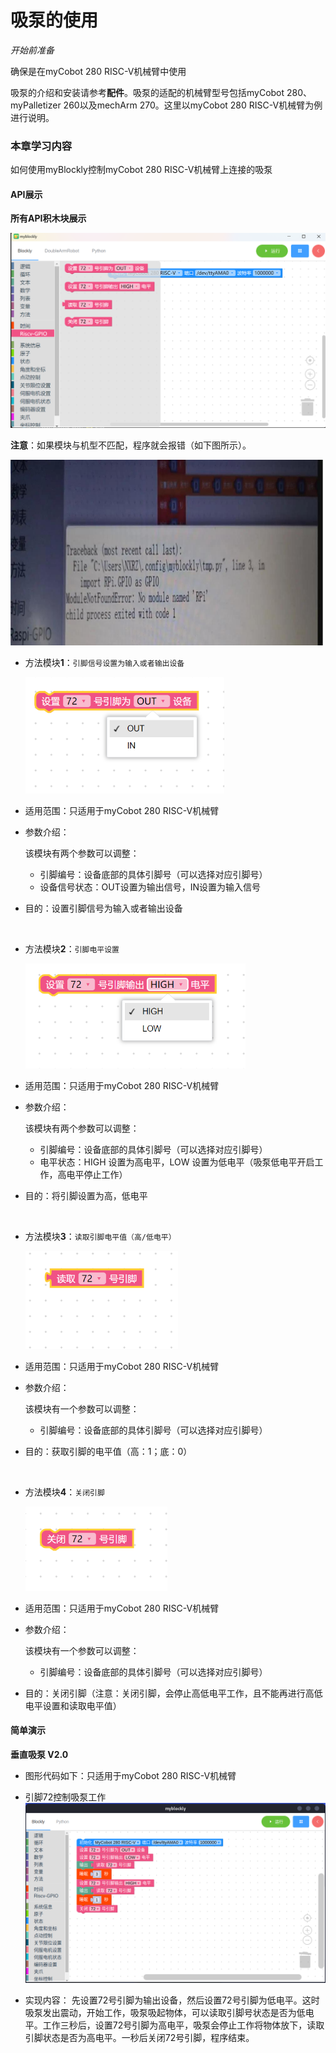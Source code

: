 # 吸泵的使用

<i>开始前准备</i>

确保是在myCobot 280 RISC-V机械臂中使用

吸泵的介绍和安装请参考**配件**。吸泵的适配的机械臂型号包括myCobot 280、myPalletizer 260以及mechArm 270。这里以myCobot 280 RISC-V机械臂为例进行说明。

### 本章学习内容

如何使用myBlockly控制myCobot 280 RISC-V机械臂上连接的吸泵

#### API展示

**所有API积木块展示**

<img src="../../../../resource\3-FunctionsAndApplications\6.developmentGuide\myBlocklyAndUlFlow\io\gpio.jpg" style="zoom: 50%;" />


**注意**：如果模块与机型不匹配，程序就会报错（如下图所示）。

<img src="../../../../resource\3-FunctionsAndApplications\6.developmentGuide\myBlocklyAndUlFlow\SuctionPump/M5报错.jpg" style="zoom: 50%;" />

* 方法模块**1**：`引脚信号设置为输入或者输出设备`

  <img src="../../../../resource\3-FunctionsAndApplications\6.developmentGuide\myBlocklyAndUlFlow\io\pin-type.jpg" style="zoom: 67%;" />

* 适用范围：只适用于myCobot 280 RISC-V机械臂
* 参数介绍：

  该模块有两个参数可以调整：

  * 引脚编号：设备底部的具体引脚号（可以选择对应引脚号）
  * 设备信号状态：OUT设置为输出信号，IN设置为输入信号

* 目的：设置引脚信号为输入或者输出设备
<br>

* 方法模块**2**：`引脚电平设置`

  <img src="../../../../resource\3-FunctionsAndApplications\6.developmentGuide\myBlocklyAndUlFlow\io\pin-level.jpg" style="zoom: 67%;" />

* 适用范围：只适用于myCobot 280 RISC-V机械臂

* 参数介绍：

  该模块有两个参数可以调整：

  * 引脚编号：设备底部的具体引脚号（可以选择对应引脚号）
  * 电平状态：HIGH 设置为高电平，LOW 设置为低电平（吸泵低电平开启工作，高电平停止工作）

* 目的：将引脚设置为高，低电平
<br>

* 方法模块**3**：`读取引脚电平值（高/低电平）`

  <img src="../../../../resource\3-FunctionsAndApplications\6.developmentGuide\myBlocklyAndUlFlow\io\pin-read.jpg" style="zoom: 67%;" />

* 适用范围：只适用于myCobot 280 RISC-V机械臂

* 参数介绍：

  该模块有一个参数可以调整：

  * 引脚编号：设备底部的具体引脚号（可以选择对应引脚号）

* 目的：获取引脚的电平值（高：1；底：0）
<br>

* 方法模块**4**：`关闭引脚`

  <img src="../../../../resource\3-FunctionsAndApplications\6.developmentGuide\myBlocklyAndUlFlow\io\pin-close.jpg" style="zoom: 67%;" />

* 适用范围：只适用于myCobot 280 RISC-V机械臂

* 参数介绍：

  该模块有一个参数可以调整：

  * 引脚编号：设备底部的具体引脚号（可以选择对应引脚号）

* 目的：关闭引脚（注意：关闭引脚，会停止高低电平工作，且不能再进行高低电平设置和读取电平值）

#### 简单演示

**垂直吸泵 V2.0**

* 图形代码如下：只适用于myCobot 280 RISC-V机械臂
* 引脚72控制吸泵工作
   <img src="../../../../resource\3-FunctionsAndApplications\6.developmentGuide\myBlocklyAndUlFlow\io\pump-cn.png" style="zoom: 50%;" />

* 实现内容：
  先设置72号引脚为输出设备，然后设置72号引脚为低电平。这时吸泵发出震动，开始工作，吸泵吸起物体，可以读取引脚号状态是否为低电平。工作三秒后，设置72号引脚为高电平，吸泵会停止工作将物体放下，读取引脚状态是否为高电平。一秒后关闭72号引脚，程序结束。